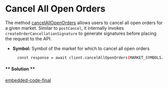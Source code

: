 Cancel All Open Orders
===
The method [cancelAllOpenOrders](https://github.com/fireflyprotocol/FireflyClient/blob/9de8442be50a074212f962bb3ef74899a3955766/src/fireflyClient.ts#L382) allows users to cancel all open orders for a given market. Similar to `postCancel`, it internally invokes `createOrderCancellationSignature` to generate signatures before placing the request to the API. 

- **Symbol:** Symbol of the market for which to cancel all open orders

  ```bash
    const response = await client.cancelAllOpenOrders(MARKET_SYMBOLS.DOT);
  ```

<!-- tabs:start -->

#### ** Solution **

[embedded-code-final](./assets/1.20-sample-code.ts ':include :type=code embed-final')

<!-- tabs:end -->
